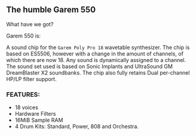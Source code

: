 ## The humble Garem 550

What have we got?

Garem 550 is:

A sound chip for the `Garem Poly Pro 18` wavetable synthesizer.
The chip is based on ES5506, however with a change in the
amount of channels, of which there are now 18.
Any sound is dynamically assigned to a channel.
The sound set used is based on Sonic Implants and
UltraSound GM DreamBlaster X2 soundbanks.
The chip also fully retains Dual per-channel HP/LP filter
support.

### FEATURES:

* 18 voices
* Hardware Filters
* 16MiB Sample RAM
* 4 Drum Kits: Standard, Power, 808 and Orchestra.